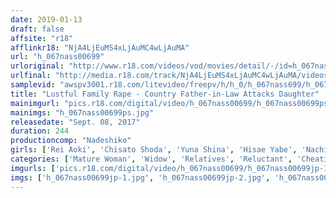 ```yaml
---
date: 2019-01-13
draft: false
affsite: "r18"
afflinkr18: "NjA4LjEuMS4xLjAuMC4wLjAuMA"
url: "h_067nass00699"
urloriginal: "http://www.r18.com/videos/vod/movies/detail/-/id=h_067nass00699"
urlfinal: "http://media.r18.com/track/NjA4LjEuMS4xLjAuMC4wLjAuMA/videos/vod/movies/detail/-/id=h_067nass00699"
samplevid: "awspv3001.r18.com/litevideo/freepv/h/h_0/h_067nass699/h_067nass699_dmb_w.mp4"
title: "Lustful Family Rape - Country Father-in-Law Attacks Daughter"
mainimgurl: "pics.r18.com/digital/video/h_067nass00699/h_067nass00699ps.jpg"
mainimgs: "h_067nass00699ps.jpg"
releasedate: "Sept. 08, 2017"
duration: 244
productioncomp: "Nadeshiko"
girls: ['Rei Aoki', 'Chisato Shoda', 'Yuna Shina', 'Hisae Yabe', 'Nachi Kurosawa', 'Reiko Kobayakawa']
categories: ['Mature Woman', 'Widow', 'Relatives', 'Reluctant', 'Cheating Wife', 'Over 4 Hours', 'Hi-Def']
imgurls: ['pics.r18.com/digital/video/h_067nass00699/h_067nass00699jp-1.jpg', 'pics.r18.com/digital/video/h_067nass00699/h_067nass00699jp-2.jpg', 'pics.r18.com/digital/video/h_067nass00699/h_067nass00699jp-3.jpg', 'pics.r18.com/digital/video/h_067nass00699/h_067nass00699jp-4.jpg', 'pics.r18.com/digital/video/h_067nass00699/h_067nass00699jp-5.jpg', 'pics.r18.com/digital/video/h_067nass00699/h_067nass00699jp-6.jpg', 'pics.r18.com/digital/video/h_067nass00699/h_067nass00699jp-7.jpg', 'pics.r18.com/digital/video/h_067nass00699/h_067nass00699jp-8.jpg', 'pics.r18.com/digital/video/h_067nass00699/h_067nass00699jp-9.jpg', 'pics.r18.com/digital/video/h_067nass00699/h_067nass00699jp-10.jpg', 'pics.r18.com/digital/video/h_067nass00699/h_067nass00699jp-11.jpg', 'pics.r18.com/digital/video/h_067nass00699/h_067nass00699jp-12.jpg', 'pics.r18.com/digital/video/h_067nass00699/h_067nass00699jp-13.jpg', 'pics.r18.com/digital/video/h_067nass00699/h_067nass00699jp-14.jpg', 'pics.r18.com/digital/video/h_067nass00699/h_067nass00699jp-15.jpg', 'pics.r18.com/digital/video/h_067nass00699/h_067nass00699jp-16.jpg', 'pics.r18.com/digital/video/h_067nass00699/h_067nass00699jp-17.jpg', 'pics.r18.com/digital/video/h_067nass00699/h_067nass00699jp-18.jpg', 'pics.r18.com/digital/video/h_067nass00699/h_067nass00699jp-19.jpg', 'pics.r18.com/digital/video/h_067nass00699/h_067nass00699jp-20.jpg']
imgs: ['h_067nass00699jp-1.jpg', 'h_067nass00699jp-2.jpg', 'h_067nass00699jp-3.jpg', 'h_067nass00699jp-4.jpg', 'h_067nass00699jp-5.jpg', 'h_067nass00699jp-6.jpg', 'h_067nass00699jp-7.jpg', 'h_067nass00699jp-8.jpg', 'h_067nass00699jp-9.jpg', 'h_067nass00699jp-10.jpg', 'h_067nass00699jp-11.jpg', 'h_067nass00699jp-12.jpg', 'h_067nass00699jp-13.jpg', 'h_067nass00699jp-14.jpg', 'h_067nass00699jp-15.jpg', 'h_067nass00699jp-16.jpg', 'h_067nass00699jp-17.jpg', 'h_067nass00699jp-18.jpg', 'h_067nass00699jp-19.jpg', 'h_067nass00699jp-20.jpg']
---
```

